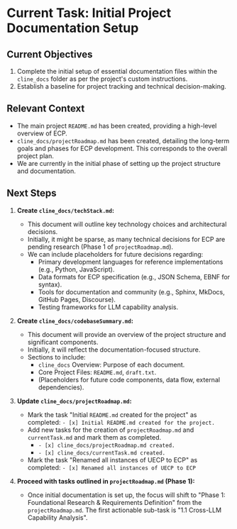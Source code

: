 # Current Task: Initial Project Documentation Setup

## Current Objectives
1.  Complete the initial setup of essential documentation files within the `cline_docs` folder as per the project's custom instructions.
2.  Establish a baseline for project tracking and technical decision-making.

## Relevant Context
*   The main project `README.md` has been created, providing a high-level overview of ECP.
*   `cline_docs/projectRoadmap.md` has been created, detailing the long-term goals and phases for ECP development. This corresponds to the overall project plan.
*   We are currently in the initial phase of setting up the project structure and documentation.

## Next Steps
1.  **Create `cline_docs/techStack.md`:**
    *   This document will outline key technology choices and architectural decisions.
    *   Initially, it might be sparse, as many technical decisions for ECP are pending research (Phase 1 of `projectRoadmap.md`).
    *   We can include placeholders for future decisions regarding:
        *   Primary development languages for reference implementations (e.g., Python, JavaScript).
        *   Data formats for ECP specification (e.g., JSON Schema, EBNF for syntax).
        *   Tools for documentation and community (e.g., Sphinx, MkDocs, GitHub Pages, Discourse).
        *   Testing frameworks for LLM capability analysis.

2.  **Create `cline_docs/codebaseSummary.md`:**
    *   This document will provide an overview of the project structure and significant components.
    *   Initially, it will reflect the documentation-focused structure.
    *   Sections to include:
        *   `cline_docs` Overview: Purpose of each document.
        *   Core Project Files: `README.md`, `draft.txt`.
        *   (Placeholders for future code components, data flow, external dependencies).

3.  **Update `cline_docs/projectRoadmap.md`:**
    *   Mark the task "Initial `README.md` created for the project" as completed: `- [x] Initial README.md created for the project.`
    *   Add new tasks for the creation of `projectRoadmap.md` and `currentTask.md` and mark them as completed.
        *   `- [x] cline_docs/projectRoadmap.md created.`
        *   `- [x] cline_docs/currentTask.md created.`
    *   Mark the task "Renamed all instances of UECP to ECP" as completed: `- [x] Renamed all instances of UECP to ECP`

4.  **Proceed with tasks outlined in `projectRoadmap.md` (Phase 1):**
    *   Once initial documentation is set up, the focus will shift to "Phase 1: Foundational Research & Requirements Definition" from the `projectRoadmap.md`. The first actionable sub-task is "1.1 Cross-LLM Capability Analysis".
